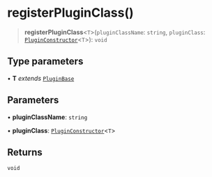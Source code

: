 # registerPluginClass()

> **registerPluginClass**\<`T`\>(`pluginClassName`: `string`, `pluginClass`: [`PluginConstructor`](../../plugin/base/interfaces/PluginConstructor.md)\<`T`\>): `void`

## Type parameters

• **T** *extends* [`PluginBase`](../../plugin/base/classes/PluginBase.md)

## Parameters

• **pluginClassName**: `string`

• **pluginClass**: [`PluginConstructor`](../../plugin/base/interfaces/PluginConstructor.md)\<`T`\>

## Returns

`void`
